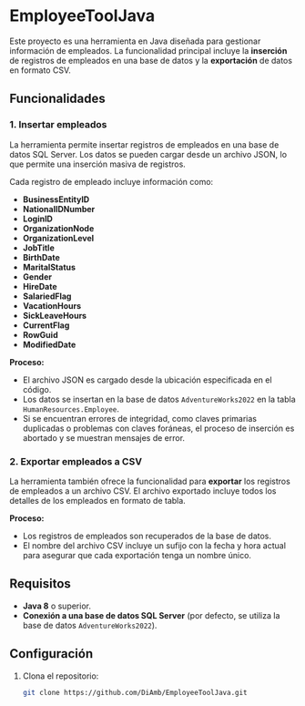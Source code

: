 
# EmployeeToolJava

Este proyecto es una herramienta en Java diseñada para gestionar información de empleados. La funcionalidad principal incluye la **inserción** de registros de empleados en una base de datos y la **exportación** de datos en formato CSV.

## Funcionalidades

### 1. Insertar empleados

La herramienta permite insertar registros de empleados en una base de datos SQL Server. Los datos se pueden cargar desde un archivo JSON, lo que permite una inserción masiva de registros. 

Cada registro de empleado incluye información como:
- **BusinessEntityID**
- **NationalIDNumber**
- **LoginID**
- **OrganizationNode**
- **OrganizationLevel**
- **JobTitle**
- **BirthDate**
- **MaritalStatus**
- **Gender**
- **HireDate**
- **SalariedFlag**
- **VacationHours**
- **SickLeaveHours**
- **CurrentFlag**
- **RowGuid**
- **ModifiedDate**

**Proceso:**
- El archivo JSON es cargado desde la ubicación especificada en el código.
- Los datos se insertan en la base de datos `AdventureWorks2022` en la tabla `HumanResources.Employee`.
- Si se encuentran errores de integridad, como claves primarias duplicadas o problemas con claves foráneas, el proceso de inserción es abortado y se muestran mensajes de error.

### 2. Exportar empleados a CSV

La herramienta también ofrece la funcionalidad para **exportar** los registros de empleados a un archivo CSV. El archivo exportado incluye todos los detalles de los empleados en formato de tabla.

**Proceso:**
- Los registros de empleados son recuperados de la base de datos.
- El nombre del archivo CSV incluye un sufijo con la fecha y hora actual para asegurar que cada exportación tenga un nombre único.

## Requisitos

- **Java 8** o superior.
- **Conexión a una base de datos SQL Server** (por defecto, se utiliza la base de datos `AdventureWorks2022`).

## Configuración

1. Clona el repositorio:
   ```bash
   git clone https://github.com/DiAmb/EmployeeToolJava.git
